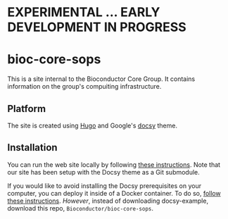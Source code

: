 # EXPERIMENTAL ... EARLY DEVELOPMENT IN PROGRESS

# bioc-core-sops

This is a site internal to the Bioconductor Core Group. 
It contains information on the group's compuiting infrastructure.

## Platform

The site is created using [Hugo](https://gohugo.io/) and Google's [docsy](https://docsy.dev) theme.

## Installation

You can run the web site locally by following [these instructions](https://www.docsy.dev/docs/get-started/).
Note that our site has been setup with the Docsy theme as a Git submodule.

If you would like to avoid installing the Docsy prerequisites on your computer, you can deploy it inside of a Docker container.
To do so, [follow these instructions](https://www.docsy.dev/docs/get-started/quickstart-docker/).
*However*, instead of downloading docsy-example, download this repo, `Bioconductor/bioc-core-sops`.
